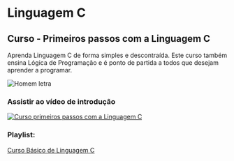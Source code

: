 # Linguagem C
## Curso - Primeiros passos com a Linguagem C
Aprenda Linguagem C de forma simples e descontraída. Este curso também ensina Lógica de Programação e é ponto de partida a todos que desejam aprender a programar.

![Homem letra](https://github.com/professorjosedeassis/c/blob/master/homem%20letra.gif)
### Assistir ao vídeo de introdução
[![Curso primeiros passos com a Linguagem C](http://img.youtube.com/vi/COgylca8qYw/0.jpg)](http://www.youtube.com/watch?v=COgylca8qYw "Vídeo de introdução ao curso")
### Playlist:
[Curso Básico de Linguagem C](https://www.youtube.com/playlist?list=PLbEOwbQR9lqxHno2S-IiG9-lePyRNOO_E)
